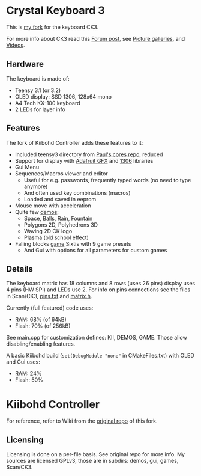 Crystal Keyboard 3
==================

This is [my fork](https://github.com/cryham/controller/) for the keyboard CK3.

For more info about CK3 read this [Forum post](https://geekhack.org/index.php?topic=81312.0), see
[Picture galleries](https://plus.google.com/106514390902066155561/photos), and [Videos](https://www.youtube.com/channel/UC9-gc9xgEeuSSKB8_dESLGw/videos).

Hardware
--------

The keyboard is made of:
* Teensy 3.1 (or 3.2)
* OLED display: SSD 1306, 128x64 mono
* A4 Tech KX-100 keyboard
* 2 LEDs for layer info

Features
--------

The fork of Kiibohd Controller adds these features to it:
* Included teensy3 directory from [Paul's cores repo](https://github.com/PaulStoffregen/cores), reduced
* Support for display with [Adafruit GFX](https://github.com/adafruit/Adafruit-GFX-Library) and [1306](https://github.com/adafruit/Adafruit_SSD1306) libraries
* Gui Menu
* Sequences/Macros viewer and editor
  * Useful for e.g. passwords, frequently typed words (no need to type anymore)
  * And often used key combinations (macros)
  * Loaded and saved in eeprom
* Mouse move with acceleration
* Quite few [demos](https://www.youtube.com/watch?v=66CksiS55fg):
  * Space, Balls, Rain, Fountain
  * Polygons 2D, Polyhedrons 3D
  * Waving 2D CK logo
  * Plasma (old school effect)
* Falling blocks [game](https://www.youtube.com/watch?v=0s5GEGBwL94) Sixtis with 9 game presets
  * And Gui with options for all parameters for custom games

Details
-------

The keyboard matrix has 18 columns and 8 rows (uses 26 pins) display uses 4 pins (HW SPI) and LEDs use 2.
For info on pins connections see the files in Scan/CK3, [pins.txt](https://github.com/cryham/controller/blob/master/Scan/CK3/pins.txt) and [matrix.h](https://github.com/cryham/controller/blob/master/Scan/CK3/matrix.h).

Currently (full featured) code uses:
* RAM: 68% (of 64kB)
* Flash: 70% (of 256kB)

See main.cpp for customization defines: KII, DEMOS, GAME. Those allow disabling/enabling features.

A basic Kiibohd build (`set(DebugModule "none"` in CMakeFiles.txt) with OLED and Gui uses:
* RAM: 24%
* Flash: 50%



Kiibohd Controller
==================

For reference, refer to Wiki from the [original repo](https://github.com/kiibohd/controller) of this fork.


Licensing
---------

Licensing is done on a per-file basis. See original repo for more info.
My sources are licensed GPLv3, those are in subdirs: demos, gui, games, Scan/CK3.
